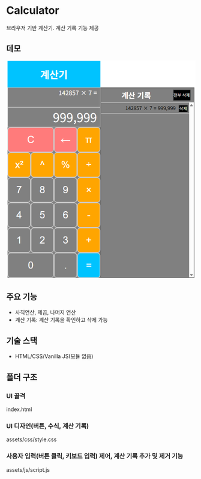 # Calculator
브라우저 기반 계산기. 계산 기록 기능 제공

## 데모
![alt text](image.png)

## 주요 기능
- 사칙연산, 제곱, 나머지 연산
- 계산 기록: 계산 기록을 확인하고 삭제 가능

## 기술 스택
 - HTML/CSS/Vanilla JS(모듈 없음)

## 폴더 구조
### UI 골격
index.html
### UI 디자인(버튼, 수식, 계산 기록)
assets/css/style.css
### 사용자 입력(버튼 클릭, 키보드 입력) 제어, 계산 기록 추가 및 제거 기능
assets/js/script.js